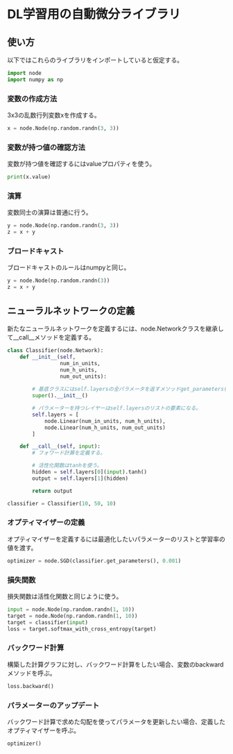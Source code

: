 # DL学習用の自動微分ライブラリ

## 使い方

以下ではこれらのライブラリをインポートしていると仮定する。

~~~python
import node
import numpy as np
~~~

### 変数の作成方法

3x3の乱数行列変数xを作成する。

~~~python
x = node.Node(np.random.randn(3, 3))
~~~

### 変数が持つ値の確認方法

変数が持つ値を確認するにはvalueプロパティを使う。

~~~python
print(x.value)
~~~

### 演算

変数同士の演算は普通に行う。

~~~python
y = node.Node(np.random.randn(3, 3))
z = x + y
~~~

### ブロードキャスト

ブロードキャストのルールはnumpyと同じ。

~~~python
y = node.Node(np.random.randn(3))
z = x + y
~~~

## ニューラルネットワークの定義

新たなニューラルネットワークを定義するには、node.Networkクラスを継承して__call__メソッドを定義する。

~~~python
class Classifier(node.Network):
    def __init__(self, 
                 num_in_units, 
                 num_h_units,
                 num_out_units):
        
        # 基底クラスにはself.layersの全パラメータを返すメソッドget_parameters()が定義されている。
        super().__init__()

        # パラメーターを持つレイヤーはself.layersのリストの要素になる。
        self.layers = [
            node.Linear(num_in_units, num_h_units),
            node.Linear(num_h_units, num_out_units)
        ]

    def __call__(self, input):
        # フォワード計算を定義する。

        # 活性化関数はtanhを使う。
        hidden = self.layers[0](input).tanh()
        output = self.layers[1](hidden)

        return output

classifier = Classifier(10, 50, 10)
~~~

### オプティマイザーの定義

オプティマイザーを定義するには最適化したいパラメーターのリストと学習率の値を渡す。

~~~python
optimizer = node.SGD(classifier.get_parameters(), 0.001)
~~~

### 損失関数

損失関数は活性化関数と同じように使う。

~~~python
input = node.Node(np.random.randn(1, 10))
target = node.Node(np.random.randn(1, 10))
target = classifier(input)
loss = target.softmax_with_cross_entropy(target)
~~~

### バックワード計算

構築した計算グラフに対し、バックワード計算をしたい場合、変数のbackwardメソッドを呼ぶ。

~~~python
loss.backward()
~~~

### パラメーターのアップデート

バックワード計算で求めた勾配を使ってパラメータを更新したい場合、定義したオプティマイザーを呼ぶ。

~~~python
optimizer()
~~~
